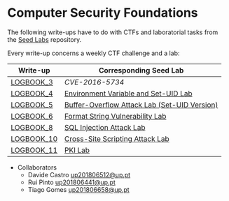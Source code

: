 # Computer Security Foundations

The following write-ups have to do with CTFs and laboratorial tasks from the [Seed Labs](https://github.com/seed-labs/seed-labs) repository.

Every write-up concerns a weekly CTF challenge and a lab:

| Write-up                                                                                                         | Corresponding Seed Lab              |
| ---------------------------------------------------------------------------------------------------------------- | ----------------------------------- |
| [LOGBOOK_3](LOGBOOK3.md)   | *CVE-2016-5734*                                                                                                           |
| [LOGBOOK_4](LOGBOOK4.md)   | [Environment Variable and Set-UID Lab](https://seedsecuritylabs.org/Labs_20.04/Software/Environment_Variable_and_SetUID/) |
| [LOGBOOK_5](LOGBOOK5.md)   | [Buffer-Overflow Attack Lab (Set-UID Version)](https://seedsecuritylabs.org/Labs_20.04/Software/Buffer_Overflow_Setuid/)  |
| [LOGBOOK_6](LOGBOOK6.md)   | [Format String Vulnerability Lab](https://seedsecuritylabs.org/Labs_20.04/Software/Format_String/)                        |
| [LOGBOOK_8](LOGBOOK8.md)   | [SQL Injection Attack Lab](https://seedsecuritylabs.org/Labs_20.04//Web/Web_SQL_Injection/)                               |
| [LOGBOOK_10](LOGBOOK10.md) | [Cross-Site Scripting Attack Lab](https://seedsecuritylabs.org/Labs_20.04/Web/Web_XSS_Elgg/)                              |
| [LOGBOOK_11](LOGBOOK11.md) | [PKI Lab](https://seedsecuritylabs.org/Labs_20.04/Crypto/Crypto_PKI/)                                                     |

* Collaborators
  - Davide Castro up201806512@up.pt
  - Rui Pinto up201806441@up.pt
  - Tiago Gomes up201806658@up.pt
